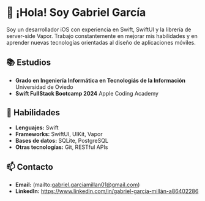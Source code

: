 # 👋 ¡Hola! Soy Gabriel García

Soy un desarrollador iOS con experiencia en Swift, SwiftUI y la librería de server-side Vapor. Trabajo constantemente en mejorar mis habilidades y en aprender nuevas tecnologías orientadas al diseño de aplicaciones móviles.

## 📚 Estudios

- **Grado en Ingeniería Informática en Tecnologiás de la Información** Universidad de Oviedo
- **Swift FullStack Bootcamp 2024** Apple Coding Academy

## 🚀 Habilidades

- **Lenguajes:** Swift
- **Frameworks:** SwiftUI, UIKit, Vapor
- **Bases de datos:** SQLite, PostgreSQL
- **Otras tecnologías:** Git, RESTful APIs

## 📫 Contacto

- **Email:** (mailto:gabriel.garciamillan01@gmail.com)
- **LinkedIn:** https://www.linkedin.com/in/gabriel-garcía-millán-a86402286
